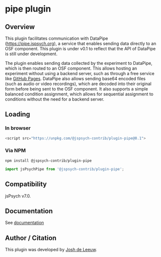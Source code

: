 # pipe plugin

## Overview

This plugin facilitates communication with DataPipe (https://pipe.jspsych.org), a service that enables sending data directly to an OSF component. This plugin is under v0.1 to reflect that the API of DataPipe is still under development.

The plugin enables sending data collected by the experiment to DataPipe, which is then routed to an OSF component. This allows hosting an experiment without using a backend server, such as through a free service like [GitHub Pages](https://pages.github.com/). DataPipe also allows sending base64 encoded files (such as audio or video recordings), which are decoded into their original form before being sent to the OSF component. It also supports a simple balanced condition assignment, which allows for sequential assignment to conditions without the need for a backend server.

## Loading

### In browser

```js
<script src="https://unpkg.com/@jspsych-contrib/plugin-pipe@0.1">
```

### Via NPM

```
npm install @jspsych-contrib/plugin-pipe
```

```js
import jsPsychPipe from '@jspsych-contrib/plugin-pipe';
```

## Compatibility

jsPsych v7.0.

## Documentation

See [documentation](docs/jspsych-pipe.md)

## Author / Citation

This plugin was developed by [Josh de Leeuw](https://github.com/jodeleeuw). 